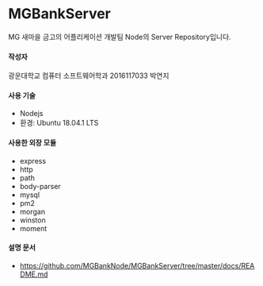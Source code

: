 # MGBankServer

MG 새마을 금고의 어플리케이션 개발팀 Node의 Server  Repository입니다.

#### 작성자

광운대학교 컴퓨터 소프트웨어학과 2016117033 박연지

#### 사용 기술

- Nodejs
- 환경: Ubuntu 18.04.1 LTS

#### 사용한 외장 모듈

- express
- http
- path
- body-parser
- mysql
- pm2
- morgan
- winston
- moment

#### 설명 문서

- https://github.com/MGBankNode/MGBankServer/tree/master/docs/README.md

